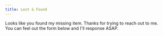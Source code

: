 ```yaml
---
title: Lost & Found
---
```


Looks like you found my missing item. Thanks for trying to reach out to me. You can feel out the form below and I'll response ASAP.
